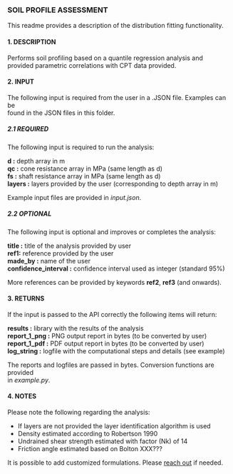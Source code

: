 ### **SOIL PROFILE ASSESSMENT**

This readme provides a description of the distribution fitting functionality.

#### **1. DESCRIPTION**

Performs soil profiling based on a quantile regression analysis and    
provided parametric correlations with CPT data provided.

#### **2. INPUT**

The following input is required from the user in a .JSON file. Examples can be   
found in the JSON files in this folder.

##### **2.1 REQUIRED**

The following input is required to run the analysis:

**d :**  depth array in m   
**qc :** cone resistance array in MPa (same length as d)   
**fs :** shaft resistance array in MPa (same length as d)   
**layers :** layers provided by the user (corresponding to depth array in m)

Example input files are provided in *input.json*.

##### **2.2 OPTIONAL**

The following input is optional and improves or completes the analysis:

**title :** title of the analysis provided by user     
**ref1:** reference provided by the user    
**made_by :** name of the user  
**confidence_interval :** confidence interval used as integer (standard 95%)   

More references can be provided by keywords **ref2**, **ref3** (and onwards).

#### **3. RETURNS**

If the input is passed to the API correctly the following items will return:

**results :** library with the results of the analysis   
**report_1_png :** PNG output report in bytes (to be converted by user)   
**report_1_pdf :** PDF output report in bytes (to be converted by user)   
**log_string :** logfile with the computational steps and details (see example)

The reports and logfiles are passed in bytes. Conversion functions are provided   
in *example.py*.


#### **4. NOTES**

Please note the following regarding the analysis:

* If layers are not provided the layer identification algorithm is used
* Density estimated according to Robertson 1990
* Undrained shear strength estimated with factor (Nk) of 14
* Friction angle estimated based on Bolton XXX???

It is possible to add customized formulations. Please [reach out](https://bestestimate.nl/menu_reach_out.html) if needed.
